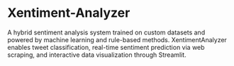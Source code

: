 # Xentiment-Analyzer
A hybrid sentiment analysis system trained on custom datasets and powered by machine learning and rule-based methods. XentimentAnalyzer enables tweet classification, real-time sentiment prediction via web scraping, and interactive data visualization through Streamlit.
